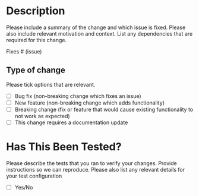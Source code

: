 # Description

Please include a summary of the change and which issue is fixed. Please also include relevant motivation and context. List any dependencies that are required for this change.

Fixes # (issue)

## Type of change

Please tick options that are relevant.

- [ ] Bug fix (non-breaking change which fixes an issue)
- [ ] New feature (non-breaking change which adds functionality)
- [ ] Breaking change (fix or feature that would cause existing functionality to not work as expected)
- [ ] This change requires a documentation update

# Has This Been Tested?

Please describe the tests that you ran to verify your changes. Provide instructions so we can reproduce. Please also list any relevant details for your test configuration

- [ ] Yes/No
